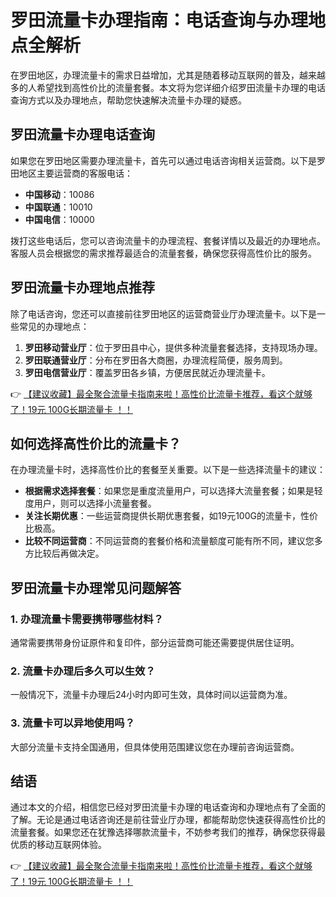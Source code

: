 # 罗田流量卡办理指南：电话查询与办理地点全解析

在罗田地区，办理流量卡的需求日益增加，尤其是随着移动互联网的普及，越来越多的人希望找到高性价比的流量套餐。本文将为您详细介绍罗田流量卡办理的电话查询方式以及办理地点，帮助您快速解决流量卡办理的疑惑。

## 罗田流量卡办理电话查询

如果您在罗田地区需要办理流量卡，首先可以通过电话咨询相关运营商。以下是罗田地区主要运营商的客服电话：

- **中国移动**：10086
- **中国联通**：10010
- **中国电信**：10000

拨打这些电话后，您可以咨询流量卡的办理流程、套餐详情以及最近的办理地点。客服人员会根据您的需求推荐最适合的流量套餐，确保您获得高性价比的服务。

## 罗田流量卡办理地点推荐

除了电话咨询，您还可以直接前往罗田地区的运营商营业厅办理流量卡。以下是一些常见的办理地点：

1. **罗田移动营业厅**：位于罗田县中心，提供多种流量套餐选择，支持现场办理。
2. **罗田联通营业厅**：分布在罗田各大商圈，办理流程简便，服务周到。
3. **罗田电信营业厅**：覆盖罗田各乡镇，方便居民就近办理流量卡。

👉 [【建议收藏】最全聚合流量卡指南来啦！高性价比流量卡推荐，看这个就够了！19元 100G长期流量卡 ！！](https://bit.ly/Liuliangka)

## 如何选择高性价比的流量卡？

在办理流量卡时，选择高性价比的套餐至关重要。以下是一些选择流量卡的建议：

- **根据需求选择套餐**：如果您是重度流量用户，可以选择大流量套餐；如果是轻度用户，则可以选择小流量套餐。
- **关注长期优惠**：一些运营商提供长期优惠套餐，如19元100G的流量卡，性价比极高。
- **比较不同运营商**：不同运营商的套餐价格和流量额度可能有所不同，建议您多方比较后再做决定。

## 罗田流量卡办理常见问题解答

### 1. 办理流量卡需要携带哪些材料？
通常需要携带身份证原件和复印件，部分运营商可能还需要提供居住证明。

### 2. 流量卡办理后多久可以生效？
一般情况下，流量卡办理后24小时内即可生效，具体时间以运营商为准。

### 3. 流量卡可以异地使用吗？
大部分流量卡支持全国通用，但具体使用范围建议您在办理前咨询运营商。

## 结语

通过本文的介绍，相信您已经对罗田流量卡办理的电话查询和办理地点有了全面的了解。无论是通过电话咨询还是前往营业厅办理，都能帮助您快速获得高性价比的流量套餐。如果您还在犹豫选择哪款流量卡，不妨参考我们的推荐，确保您获得最优质的移动互联网体验。

👉 [【建议收藏】最全聚合流量卡指南来啦！高性价比流量卡推荐，看这个就够了！19元 100G长期流量卡 ！！](https://bit.ly/Liuliangka)
